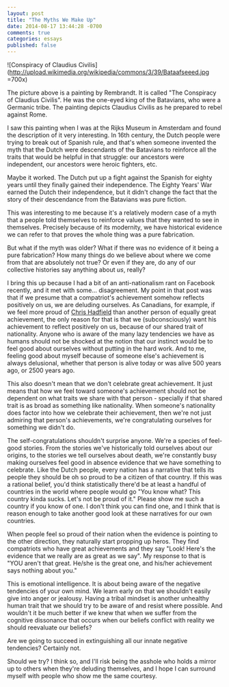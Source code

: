 ```yaml
---
layout: post
title: "The Myths We Make Up"
date: 2014-08-17 13:44:28 -0700
comments: true
categories: essays
published: false
---
```


![Conspiracy of Claudius Civilis](http://upload.wikimedia.org/wikipedia/commons/3/39/Bataafseeed.jpg =700x)

The picture above is a painting by Rembrandt. It is called "The Conspiracy of Claudius Civilis". He was the one-eyed king of the Batavians, who were a Germanic tribe. The painting depicts Claudius Civilis as he prepared to rebel against Rome.
<!--more-->
I saw this painting when I was at the Rijks Museum in Amsterdam and found the description of it very interesting. In 16th century, the Dutch people were trying to break out of Spanish rule, and that's when someone invented the myth that the Dutch were descendants of the Batavians to reinforce all the traits that would be helpful in that struggle: our ancestors were independent, our ancestors were heroic fighters, etc.

Maybe it worked. The Dutch put up a fight against the Spanish for eighty years until they finally gained their independence. The Eighty Years' War earned the Dutch their independence, but it didn't change the fact that the story of their descendance from the Batavians was pure fiction. 

This was interesting to me because it's a relatively modern case of a myth that a people told themselves to reinforce values that they wanted to see in themselves. Precisely because of its modernity, we have historical evidence we can refer to that proves the whole thing was a pure fabrication. 

But what if the myth was older? What if there was no evidence of it being a pure fabrication? How many things do we believe about where we come from that are absolutely not true? Or even if they are, do any of our collective histories say anything about *us*, really?

I bring this up because I had a bit of an anti-nationalism rant on Facebook recently, and it met with some... disagreement. My point in that post was that if we presume that a compatriot's achievement somehow reflects positively on us, we are deluding ourselves. As Canadians, for example, if we feel more proud of [Chris Hadfield](http://en.wikipedia.org/wiki/Chris_Hadfield) than another person of equally great achievement, the only reason for that is that we (subconsciously) want his achievement to reflect positively on us, because of our shared trait of nationality. Anyone who is aware of the many lazy tendencies we have as humans should not be shocked at the notion that our instinct would be to feel good about ourselves without putting in the hard work. And to me, feeling good about myself because of someone else's achievement is always delusional, whether that person is alive today or was alive 500 years ago, or 2500 years ago.

This also doesn't mean that we don't celebrate great achievement. It just means that how we feel toward someone's achievement should not be dependent on what traits we share with that person - specially if that shared trait is as broad as something like nationality. When someone's nationality does factor into how we celebrate their achievement, then we're not just admiring that person's achievements, we're congratulating ourselves for something we didn't do. 

The self-congratulations shouldn't surprise anyone. We're a species of feel-good stories. From the stories we've historically told ourselves about our origins, to the stories we tell ourselves about death, we're constantly busy making ourselves feel good in absence evidence that we have something to celebrate. Like the Dutch people, every nation has a narrative that tells its people they should be oh so proud to be a citizen of that country. If this was a rational belief, you'd think statistically there'd be at least a handful of countries in the world where people would go "You know what? This country kinda sucks. Let's not be proud of it." Please show me such a country if you know of one. I don't think you can find one, and I think that is reason enough to take another good look at these narratives for our own countries.

When people feel so proud of their nation when the evidence is pointing to the other direction, they naturally start propping up heros. They find compatriots who have great achievements and they say "Look! Here's the evidence that we really are as great as we say". My response to that is "YOU aren't that great. He/she is the great one, and his/her achievement says nothing about you." 

This is emotional intelligence. It is about being aware of the negative tendencies of your own mind. We learn early on that we shouldn't easily give into anger or jealousy. Having a tribal mindset is another unhealthy human trait that we should try to be aware of and resist where possible. And wouldn't it be much better if we knew that when we suffer from the cognitive dissonance that occurs when our beliefs conflict with reality we should reevaluate our beliefs?

Are we going to succeed in extinguishing all our innate negative tendencies? Certainly not. 

Should we try? I think so, and I'll risk being the asshole who holds a mirror up to others when they're deluding themselves, and I hope I can surround myself with people who show me the same courtesy. 
